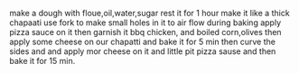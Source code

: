 make a dough with floue,oil,water,sugar
rest it for 1 hour
make it like a thick chapaati
use fork to make small holes in it to air flow during baking
apply pizza sauce on it
then garnish it  bbq chicken, and boiled corn,olives
then apply some cheese on our chapatti and bake it for 5 min
then curve the sides and and apply mor cheese on it and little pit pizza sause and then bake it for 15 min.



 